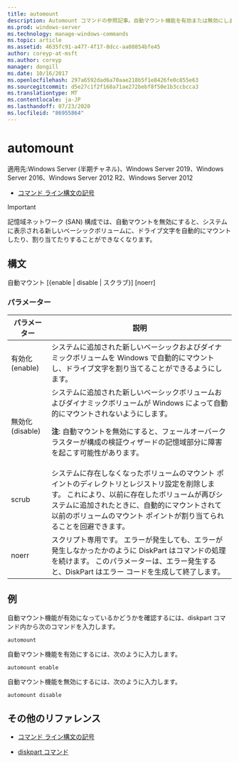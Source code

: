 ```yaml
---
title: automount
description: Automount コマンドの参照記事。自動マウント機能を有効または無効にします。
ms.prod: windows-server
ms.technology: manage-windows-commands
ms.topic: article
ms.assetid: 4635fc91-a477-4f17-8dcc-aa08854bfe45
author: coreyp-at-msft
ms.author: coreyp
manager: dongill
ms.date: 10/16/2017
ms.openlocfilehash: 297a6592dad6a70aae218b5f1e8426fe0c855e63
ms.sourcegitcommit: d5e27c1f2f168a71ae272bebf8f50e1b3ccbcca3
ms.translationtype: MT
ms.contentlocale: ja-JP
ms.lasthandoff: 07/23/2020
ms.locfileid: "86955864"
---
```

# <a name="automount"></a>automount

適用先:Windows Server (半期チャネル)、Windows Server 2019、Windows Server 2016、Windows Server 2012 R2、Windows Server 2012

- [コマンド ライン構文の記号](command-line-syntax-key.md)

> [!IMPORTANT]
> 記憶域ネットワーク (SAN) 構成では、自動マウントを無効にすると、システムに表示される新しいベーシックボリュームに、ドライブ文字を自動的にマウントしたり、割り当てたりすることができなくなります。

## <a name="syntax"></a>構文

自動マウント [{enable | disable | スクラブ}] [noerr]

### <a name="parameters"></a>パラメーター

| パラメーター | 説明 |
| --------- | ----------- |
| 有効化 (enable) | システムに追加された新しいベーシックおよびダイナミックボリュームを Windows で自動的にマウントし、ドライブ文字を割り当てることができるようにします。 |
| 無効化 (disable) | システムに追加された新しいベーシックボリュームおよびダイナミックボリュームが Windows によって自動的にマウントされないようにします。<p>**注**: 自動マウントを無効にすると、フェールオーバークラスターが構成の検証ウィザードの記憶域部分に障害を起こす可能性があります。 |
| scrub | システムに存在しなくなったボリュームのマウント ポイントのディレクトリとレジストリ設定を削除します。 これにより、以前に存在したボリュームが再びシステムに追加されたときに、自動的にマウントされて以前のボリュームのマウント ポイントが割り当てられることを回避できます。 |
| noerr | スクリプト専用です。 エラーが発生しても、エラーが発生しなかったかのように DiskPart はコマンドの処理を続けます。 このパラメーターは、エラー発生すると、DiskPart はエラー コードを生成して終了します。 |

## <a name="examples"></a>例

自動マウント機能が有効になっているかどうかを確認するには、diskpart コマンド内から次のコマンドを入力します。

```
automount
```

自動マウント機能を有効にするには、次のように入力します。

```
automount enable
```

自動マウント機能を無効にするには、次のように入力します。

```
automount disable
```

## <a name="additional-references"></a>その他のリファレンス

- [コマンド ライン構文の記号](command-line-syntax-key.md)

- [diskpart コマンド](/previous-versions/windows/it-pro/windows-server-2012-r2-and-2012/cc770877(v%3dws.11))
